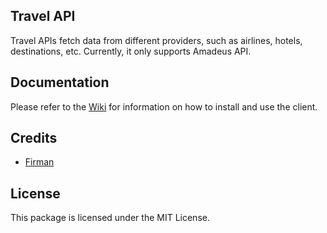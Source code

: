 ## Travel API

Travel APIs fetch data from different providers, such as airlines, hotels, destinations, etc. Currently, it only supports Amadeus API.

## Documentation

Please refer to the <a href="https://jscoder-io.github.io/travel-api">Wiki</a> for information on how to install and use the client.

## Credits

- [Firman](https://github.com/jscoder-io)

## License

This package is licensed under the MIT License.